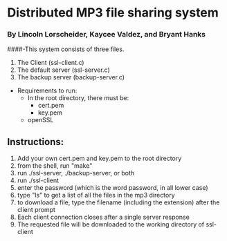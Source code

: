 # Distributed MP3 file sharing system
### By Lincoln Lorscheider, Kaycee Valdez, and Bryant Hanks
####-This system consists of three files.
  1. The Client (ssl-client.c)
  2. The default server (ssl-server.c)
  3. The backup server (backup-server.c)
- Requirements to run:
  - In the root directory, there must be:
    - cert.pem
    - key.pem
  - openSSL

## Instructions:
1. Add your own cert.pem and key.pem to the root directory
2. from the shell, run "make"
3. run ./ssl-server, ./backup-server, or both
4. run ./ssl-client
5. enter the password (which is the word password, in all lower case)
6. type "ls" to get a list of all the files in the mp3 directory
7. to download a file, type the filename (including the extension) after the client prompt
8. Each client connection closes after a single server response
9. The requested file will be downloaded to the working directory of ssl-client
